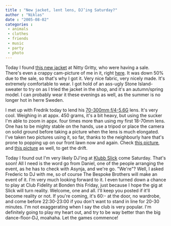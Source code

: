 ```yaml
---
title : "New jacket, lent lens, DJ’ing Saturday?"
author : "Niklas"
date : "2005-08-02"
categories : 
 - animals
 - clothes
 - friends
 - music
 - party
 - photo
---
```


Today I found [this new jacket](http://www.flickr.com/photos/pivic/30680847) at Nitty Gritty, who were having a sale. There's even a crappy cam-picture of me in it, right [here](http://www.flickr.com/photos/pivic/30582878). It was down 50% due to the sale, so that's why I got it. Very nice fabric, very nicely made. It's extremely comfortable to wear. I got hold of an ass-ugly Stone Island-sweater to try on as I tried the jacket in the shop, and it's an autumn/spring model. I can probably wear it these evenings as well, as the summer is no longer hot in herre Sweden.

I met up with Fredrik today to lend his [70-300mm f/4-5.6G](http://www.kenrockwell.com/nikon/70300g.htm) lens. It's very cool. Weighing in at appx. 450 grams, it's a bit heavy, but using the sucker I'm able to zoom in appx. four times more than using my first 18-70mm lens. One has to be mighty stable on the hands, use a tripod or place the camera on solid ground before taking a picture when the lens is much elongated. I've taken two pictures using it, so far, thanks to the neighbourly hare that's prone to popping up on our front lawn now and again. Check [this picture](http://www.flickr.com/photos/pivic/30671293), and [this picture](http://www.flickr.com/photos/pivic/30671294) as well, to get the drift.

Today I found out I'm very likely DJ'ing at [Klubb Slick](http://www.klubbslick.se) come Saturday. That's soon! All I need is the word go from Daniel, one of the people arranging the event, as he has to check with Asynja, and we're go. "We're"? Well, I asked Frederic to DJ with me, so of course The Bespoke Brothers will make an event of it. I'm very much looking forward to it. I even turned down a chance to play at Club Fidelity at Bonden this Friday, just because I hope the gig at Slick will turn reality. Welcome, one and all. I'll keep you posted if it'll become reality or not. If you're coming, it's 60:- at the door, no wardrobe, and come before 22:30-23:00 if you don't want to stand in line for 20-30 minutes. I'm not exaggerating when I say the club is very popular. I'm definitely going to play my heart out, and try to be way better than the big dance-floor-DJ, moahaha. Let the games commence!
